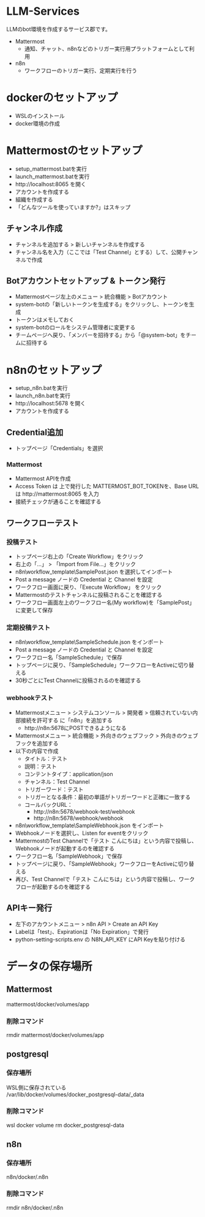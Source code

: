 # LLM-Services
LLMのbot環境を作成するサービス郡です。

- Mattermost
    - 通知、チャット、n8nなどのトリガー実行用プラットフォームとして利用
- n8n
    - ワークフローのトリガー実行、定期実行を行う

# dockerのセットアップ
- WSLのインストール
- docker環境の作成



# Mattermostのセットアップ
- setup_mattermost.batを実行
- launch_mattermost.batを実行
- http://localhost:8065 を開く
- アカウントを作成する
- 組織を作成する
- 「どんなツールを使っていますか?」はスキップ

## チャンネル作成
- チャンネルを追加する > 新しいチャンネルを作成する
- チャンネル名を入力（ここでは「Test Channel」とする）して、公開チャンネルで作成

## Botアカウントセットアップ & トークン発行
- Mattermostページ左上のメニュー > 統合機能 > Botアカウント
- system-botの「新しいトークンを生成する」をクリックし、トークンを生成
- トークンはメモしておく
- system-botのロールをシステム管理者に変更する
- チームページへ戻り、「メンバーを招待する」から「@system-bot」をチームに招待する



# n8nのセットアップ
- setup_n8n.batを実行
- launch_n8n.batを実行
- http://localhost:5678 を開く
- アカウントを作成する
## Credential追加
- トップページ「Credentials」を選択
### Mattermost
- Mattermost APIを作成
- Access Token は 上で発行した MATTERMOST_BOT_TOKENを、Base URLは http://mattermost:8065 を入力
- 接続チェックが通ることを確認する

## ワークフローテスト
### 投稿テスト
- トップページ右上の「Create Workflow」をクリック
- 右上の「...」 > 「Import from File...」をクリック
- n8n\workflow_template\SamplePost.json を選択してインポート
- Post a message ノードの Credential と Channel を設定
- ワークフロー画面に戻り、「Execute Workflow」 をクリック
- Mattermostのテストチャンネルに投稿されることを確認する
- ワークフロー画面左上のワークフロー名(My workflow)を「SamplePost」に変更して保存
### 定期投稿テスト
- n8n\workflow_template\SampleSchedule.json をインポート
- Post a message ノードの Credential と Channel を設定
- ワークフロー名「SampleSchedule」で保存
- トップページに戻り、「SampleSchedule」ワークフローをActiveに切り替える
- 30秒ごとにTest Channelに投稿されるのを確認する
### webhookテスト
- Mattermostメニュー > システムコンソール > 開発者 > 信頼されていない内部接続を許可する に「n8n」を追加する
    - http://n8n:5678にPOSTできるようになる
- Mattermostメニュー > 統合機能 > 外向きのウェブフック > 外向きのウェブフックを追加する
- 以下の内容で作成
    - タイトル：テスト
    - 説明：テスト
    - コンテントタイプ：application/json
    - チャンネル：Test Channel
    - トリガーワード：テスト
    - トリガーとなる条件：最初の単語がトリガーワードと正確に一致する
    - コールバックURL：
        - http://n8n:5678/webhook-test/webhook
        - http://n8n:5678/webhook/webhook
- n8n\workflow_template\SampleWebhook.json をインポート
- Webhookノードを選択し、Listen for eventをクリック
- MattermostのTest Channelで「テスト こんにちは」という内容で投稿し、Webhookノードが起動するのを確認する
- ワークフロー名「SampleWebhook」で保存
- トップページに戻り、「SampleWebhook」ワークフローをActiveに切り替える
- 再び、Test Channelで「テスト こんにちは」という内容で投稿し、ワークフローが起動するのを確認する

## APIキー発行
- 左下のアカウントメニュー > n8n API > Create an API Key
- Labelは「test」、Expirationは「No Expiration」で発行
- python-setting-scripts\.env の N8N_API_KEY にAPI Keyを貼り付ける


# データの保存場所
## Mattermost
mattermost/docker/volumes/app
### 削除コマンド
rmdir mattermost/docker/volumes/app

## postgresql
### 保存場所
WSL側に保存されている \
/var/lib/docker/volumes/docker_postgresql-data/_data
### 削除コマンド
wsl docker volume rm docker_postgresql-data

## n8n
### 保存場所
n8n/docker/.n8n
### 削除コマンド
rmdir n8n/docker/.n8n

